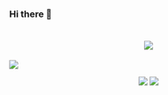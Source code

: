 ### Hi there 👋

<h1 align="center"> <img src="https://readme-typing-svg.herokuapp.com/?font=Fira+Code&pause=1000&color=2FF7B9&background=000000A5&center=true&random=true&width=435&lines=print(%22Hello+World%22);%E6%AC%A2%E8%BF%8E%E6%9D%A5%E5%88%B0Pugss%E7%9A%84GitHub%E9%A6%96%E9%A1%B5;%E6%AC%A2%E8%BF%8E%E6%9D%A5%E5%88%B0%E5%B0%8F%E7%8E%8B%E7%9A%84GitHub%E9%A6%96%E9%A1%B5"></h1>

![](https://github.com/pugsswangxs/pugsswangxs/blob/output/github-contribution-grid-snake.svg)

<div align="center"> <img src="https://github-readme-stats.vercel.app/api?username=pugsswangxs&show_icons=true&theme=tokyonight" /> <img src="https://github-readme-stats.vercel.app/api/top-langs/?username=pugsswangxs" /> </div>
